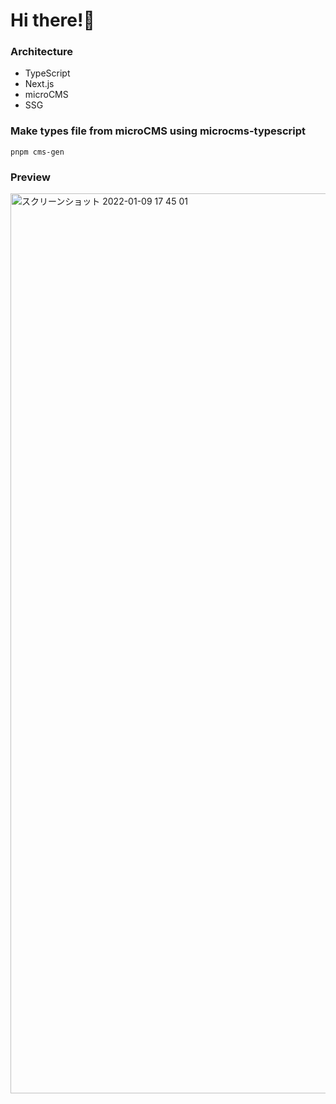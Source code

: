 # Hi there!👋

### Architecture

- TypeScript
- Next.js
- microCMS
- SSG

### Make types file from microCMS using microcms-typescript

`pnpm cms-gen`

### Preview

<img width="1440" alt="スクリーンショット 2022-01-09 17 45 01" src="https://user-images.githubusercontent.com/63333564/148675499-e681b58b-c472-4e4d-80d9-e940242239c4.png">
